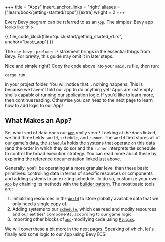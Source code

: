 +++
title = "Apps"
insert_anchor_links = "right"
aliases = ["learn/book/getting-started/apps"]
[extra]
weight = 2
+++

Every Bevy program can be referred to as an [`App`]. The simplest Bevy app looks like this:

{{ file_code_block(file="quick-start/getting_started_v1.rs", anchor="basic_app") }}

The `use bevy::prelude::*` statement brings in the essential things from Bevy. For brevity, this guide may omit it in later steps.

Nice and simple right? Copy the code above into your `main.rs` file, then run:

```sh
cargo run
```

in your project folder. You will notice that... nothing happens. This is because we haven't told our app to do anything yet! Apps are just empty shells capable of running our application logic. If you'd like to learn more, then continue reading. Otherwise you can head to the next page to learn how to add logic to our App!

## What Makes an App?

So, what sort of data does our [`App`] really store? Looking at the docs linked, we find three fields: `world`, `schedule`, and `runner`. The `world` field stores all of our game's data, the `schedule` holds the systems that operate on this data (and the order in which they do so) and the `runner` interprets the schedule to control the broad execution strategy. You can read more about these by exploring the reference documentation linked just above.

Generally, you'll be operating at a more granular level than these basic primitives: controlling data in terms of specific resources or components and adding systems to an existing schedule. To do so, customize your own [`App`] by chaining its methods with the [builder pattern](https://doc.rust-lang.org/1.0.0/style/ownership/builders.html).
The most basic tools are:

  1. Initializing resources in the [`World`] to store globally available data that we only need a single copy of.
  2. Adding systems to our [`Schedule`], which can read and modify resources and our entities' components, according to our game logic.
  3. Importing other blocks of [`App`]-modifying code using [`Plugins`].

We will cover these a bit more in the next pages. Speaking of which, let's finally add some logic to our App using Bevy ECS!

[`App`]: https://docs.rs/bevy/latest/bevy/app/struct.App.html
[`World`]: https://docs.rs/bevy/latest/bevy/ecs/world/struct.World.html
[`Schedule`]: https://docs.rs/bevy/latest/bevy/ecs/schedule/struct.Schedule.html
[`Plugins`]: https://docs.rs/bevy/latest/bevy/app/trait.Plugin.html
